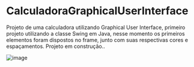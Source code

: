 # CalculadoraGraphicalUserInterface
Projeto de uma calculadora utilizando Graphical User Interface,
primeiro projeto utilizando a classe Swing em Java, 
nesse momento os primeiros elementos foram dispostos no frame, 
junto com suas respectivas cores e espaçamentos. Projeto em construção..



![image](https://github.com/FelipeSMuller/CalculadoraGraphicalUserInterface/assets/104026104/a3393a54-c68d-421e-a802-d8fc44ed0593)
